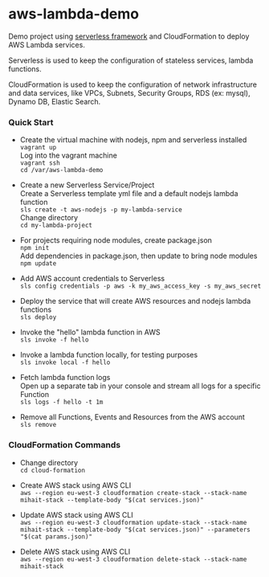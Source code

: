 # aws-lambda-demo
Demo project using [serverless framework](https://github.com/serverless/serverless) and CloudFormation to deploy AWS Lambda services.

Serverless is used to keep the configuration of stateless services, lambda functions.

CloudFormation is used to keep the configuration of network infrastructure and data services, like VPCs, Subnets, Security Groups, RDS (ex: mysql), Dynamo DB, Elastic Search. 

### Quick Start
* Create the virtual machine with nodejs, npm and serverless installed  
`vagrant up`  
Log into the vagrant machine  
`vagrant ssh`  
`cd /var/aws-lambda-demo`

* Create a new Serverless Service/Project  
Create a Serverless template yml file and a default nodejs lambda function  
`sls create -t aws-nodejs -p my-lambda-service`    
Change directory  
`cd my-lambda-project`

* For projects requiring node modules, create package.json  
`npm init`  
Add dependencies in package.json, then update to bring node modules  
`npm update`

* Add AWS account credentials to Serverless  
`sls config credentials -p aws -k my_aws_access_key -s my_aws_secret`

* Deploy the service that will create AWS resources and nodejs lambda functions  
`sls deploy`

* Invoke the "hello" lambda function in AWS  
`sls invoke -f hello`

* Invoke a lambda function locally, for testing purposes  
`sls invoke local -f hello`

* Fetch lambda function logs  
Open up a separate tab in your console and stream all logs for a specific Function    
`sls logs -f hello -t 1m`

* Remove all Functions, Events and Resources from the AWS account  
`sls remove`

### CloudFormation Commands
* Change directory  
`cd cloud-formation`

* Create AWS stack using AWS CLI  
`aws --region eu-west-3 cloudformation create-stack --stack-name mihait-stack --template-body "$(cat services.json)"`

* Update AWS stack using AWS CLI  
`aws --region eu-west-3 cloudformation update-stack --stack-name mihait-stack --template-body "$(cat services.json)" --parameters "$(cat params.json)"`

* Delete AWS stack using AWS CLI  
`aws --region eu-west-3 cloudformation delete-stack --stack-name mihait-stack`
